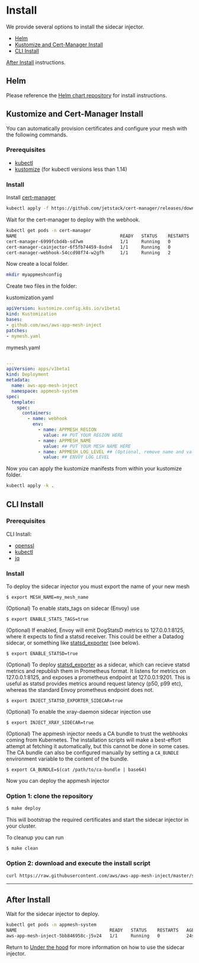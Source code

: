 # Install

We provide several options to install the sidecar injector.

 - [Helm](#helm)
 - [Kustomize and Cert-Manager Install](#kustomize-and-cert-manager-install)
 - [CLI Install](#cli-install)

[After Install](#after-install) instructions.

## Helm

Please reference the [Helm chart repository](https://github.com/aws/eks-charts) for install instructions.

## Kustomize and Cert-Manager Install
You can automatically provision certificates and configure your mesh with the following commands.

### Prerequisites
* [kubectl](https://kubernetes.io/docs/tasks/tools/install-kubectl/)
* [kustomize](https://kustomize.io/) (for kubectl versions less than 1.14)
### Install
Install [cert-manager](https://docs.cert-manager.io/en/latest/index.html)

```bash
kubectl apply -f https://github.com/jetstack/cert-manager/releases/download/v0.10.1/cert-manager.yaml 
```

Wait for the cert-manager to deploy with the webhook.

```bash
kubectl get pods -n cert-manager
NAME                                       READY   STATUS    RESTARTS   AGE
cert-manager-6999fcbd4b-sd7wm              1/1     Running   0          20m
cert-manager-cainjector-6f5fb74459-8sdn4   1/1     Running   0          20m
cert-manager-webhook-54ccd98f74-w2gfh      1/1     Running   2          20m
```

Now create a local folder.
```bash
mkdir myappmeshconfig
```
Create two files in the folder:

kustomization.yaml
```yaml
apiVersion: kustomize.config.k8s.io/v1beta1
kind: Kustomization
bases:
- github.com/aws/aws-app-mesh-inject
patches:
- mymesh.yaml
```

mymesh.yaml
```yaml

---
apiVersion: apps/v1beta1
kind: Deployment
metadata:
  name: aws-app-mesh-inject
  namespace: appmesh-system
spec:
  template:
    spec:
      containers:
        - name: webhook
          env:
            - name: APPMESH_REGION
              value: ## PUT YOUR REGION HERE
            - name: APPMESH_NAME
              value: ## PUT YOUR MESH NAME HERE
            - name: APPMESH_LOG_LEVEL ## (Optional, remove name and value for default "info")
              value: ## ENVOY LOG LEVEL
```
Now you can apply the kustomize manifests from within your kustomize folder.
```bash
kubectl apply -k .
```

## CLI Install

### Prerequisites
CLI Install:
* [openssl](https://www.openssl.org/source/)
* [kubectl](https://kubernetes.io/docs/tasks/tools/install-kubectl/)
* [jq](https://stedolan.github.io/jq/download/)

### Install
To deploy the sidecar injector you must export the name of your new mesh

```
$ export MESH_NAME=my_mesh_name
```

(Optional) To enable stats_tags on sidecar (Envoy) use
```
$ export ENABLE_STATS_TAGS=true
```

(Optional) If enabled, Envoy will emit DogStatsD metrics to 127.0.0.1:8125, where it expects to find a statsd receiver. This could be either a Datadog sidecar, or something like [statsd_exporter](https://github.com/prometheus/statsd_exporter) (see below).
```
$ export ENABLE_STATSD=true
```

(Optional) To deploy [statsd_exporter](https://github.com/prometheus/statsd_exporter) as a sidecar, which can recieve statsd metrics and republish them in Prometheus format. It listens for metrics on 127.0.0.1:8125, and exposes a prometheus endpoint at 127.0.0.1:9201. This is useful as statsd provides metrics around request latency (p50, p99 etc), whereas the standard Envoy prometheus endpoint does not.
```
$ export INJECT_STATSD_EXPORTER_SIDECAR=true
```

(Optional) To enable the xray-daemon sidecar injection use
```
$ export INJECT_XRAY_SIDECAR=true
```

(Optional) The appmesh injector needs a CA bundle to trust the webhooks coming from Kubernetes. The installation scripts will make a best-effort attempt at fetching it automatically, but this cannot be done in some cases.
The CA bundle can also be configured manually by setting a `CA_BUNDLE` environment variable to the content of the bundle.

```
$ export CA_BUNDLE=$(cat /path/to/ca-bundle | base64)
```

Now you can deploy the appmesh injector

### Option 1: clone the repository

```bash
$ make deploy
```

This will bootstrap the required certificates and start the sidecar injector in
your cluster.

To cleanup you can run
```
$ make clean
```

### Option 2: download and execute the install script
```bash
curl https://raw.githubusercontent.com/aws/aws-app-mesh-inject/master/scripts/install.sh | bash
```

-------------------
## After Install

Wait for the sidecar injector to deploy.

```bash
kubectl get pods -n appmesh-system
NAME                                   READY   STATUS    RESTARTS   AGE
aws-app-mesh-inject-5bb846958c-j5v24   1/1     Running   0          24s
```

Return to [Under the hood](../README.md#under-the-hood) for more information on how to use the sidecar injector.
